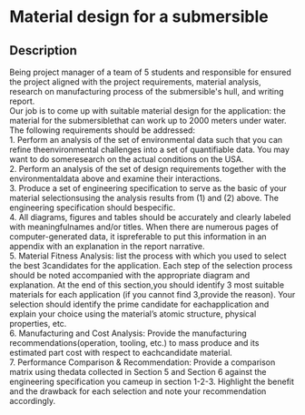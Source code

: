 <h1>Material design for a submersible</h1>



<h2>Description</h2>
Being project manager of a team of 5 students and responsible for ensured the project aligned with the project requirements, material analysis, research on manufacturing process of the submersible's hull, and writing report.
<br />
Our job is to come up with suitable material design for the application: the material for the submersiblethat can work up to 2000 meters under water. The following requirements should be addressed:
<br />
1. Perform an analysis of the set of environmental data such that you can refine theenvironmental challenges into a set of quantifiable data. You may want to do someresearch on the actual conditions on the USA.
<br />
2. Perform an analysis of the set of design requirements together with the environmentaldata above and examine their interactions.
<br />
3. Produce a set of engineering specification to serve as the basic of your material selectionsusing the analysis results from (1) and (2) above. The engineering specification should bespecific.
<br />
4. All diagrams, figures and tables should be accurately and clearly labeled with meaningfulnames and/or titles. When there are numerous pages of computer-generated data, it ispreferable to put this information in an appendix with an explanation in the report narrative.
<br />
5. Material Fitness Analysis: list the process with which you used to select the best 3candidates for the application. Each step of the selection process should be noted accompanied with the appropriate diagram and explanation. At the end of this section,you should identify 3 most suitable materials for each application (if you cannot find 3,provide the reason). Your selection should identify the prime candidate for eachapplication and explain your choice using the material’s atomic structure, physical properties, etc.
<br />
6. Manufacturing and Cost Analysis: Provide the manufacturing recommendations(operation, tooling, etc.) to mass produce and its estimated part cost with respect to eachcandidate material.
<br />
7. Performance Comparison & Recommendation: Provide a comparison matrix using thedata collected in Section 5 and Section 6 against the engineering specification you cameup in section 1-2-3. Highlight the benefit and the drawback for each selection and note your recommendation accordingly.
<br />

